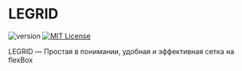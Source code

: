 # LEGRID
![version](https://img.shields.io/badge/current-3.0.0-green.svg?style=flat-square "Version")
[![MIT License](https://img.shields.io/badge/license-MIT-blue.svg?style=flat-square)](https://github.com/pafnuty/DLE-UniForm/blob/master/LICENSE)

LEGRID — Простая в понимании, удобная и эффективная сетка на flexBox
